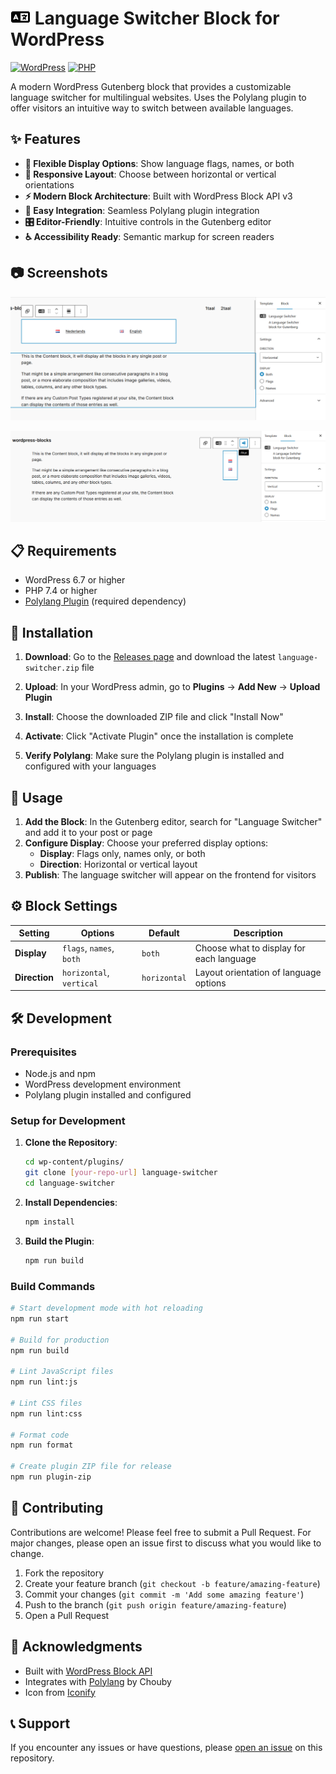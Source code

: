# <img src="icon.svg" width="32" height="24" alt="Language Switcher Icon"> Language Switcher Block for WordPress

[![WordPress](https://img.shields.io/badge/WordPress-6.7%2B-blue.svg)](https://wordpress.org/)
[![PHP](https://img.shields.io/badge/PHP-7.4%2B-777bb4.svg)](https://php.net/)

A modern WordPress Gutenberg block that provides a customizable language switcher for multilingual websites. Uses the Polylang plugin to offer visitors an intuitive way to switch between available languages.

## ✨ Features

- **🎨 Flexible Display Options**: Show language flags, names, or both
- **📱 Responsive Layout**: Choose between horizontal or vertical orientations
- **⚡ Modern Block Architecture**: Built with WordPress Block API v3
- **🔧 Easy Integration**: Seamless Polylang plugin integration
- **🎛️ Editor-Friendly**: Intuitive controls in the Gutenberg editor
- **♿ Accessibility Ready**: Semantic markup for screen readers

## 📷 Screenshots
![Screenshot showing horizontal usage with flags and names showing](assets/screenshot-1.png)

![Screenshot showing vertical usage with only flags showing](assets/screenshot-2.png)

## 📋 Requirements

- WordPress 6.7 or higher
- PHP 7.4 or higher
- [Polylang Plugin](https://wordpress.org/plugins/polylang/) (required dependency)

## 🚀 Installation

1. **Download**: Go to the [Releases page](../../releases) and download the latest `language-switcher.zip` file

2. **Upload**: In your WordPress admin, go to **Plugins** → **Add New** → **Upload Plugin**

3. **Install**: Choose the downloaded ZIP file and click "Install Now"

4. **Activate**: Click "Activate Plugin" once the installation is complete

5. **Verify Polylang**: Make sure the Polylang plugin is installed and configured with your languages

## 🎯 Usage

1. **Add the Block**: In the Gutenberg editor, search for "Language Switcher" and add it to your post or page
2. **Configure Display**: Choose your preferred display options:
   - **Display**: Flags only, names only, or both
   - **Direction**: Horizontal or vertical layout
3. **Publish**: The language switcher will appear on the frontend for visitors

## ⚙️ Block Settings

| Setting | Options | Default | Description |
|---------|---------|---------|-------------|
| **Display** | `flags`, `names`, `both` | `both` | Choose what to display for each language |
| **Direction** | `horizontal`, `vertical` | `horizontal` | Layout orientation of language options |

## 🛠️ Development

### Prerequisites
- Node.js and npm
- WordPress development environment
- Polylang plugin installed and configured

### Setup for Development

1. **Clone the Repository**:
   ```bash
   cd wp-content/plugins/
   git clone [your-repo-url] language-switcher
   cd language-switcher
   ```

2. **Install Dependencies**:
   ```bash
   npm install
   ```

3. **Build the Plugin**:
   ```bash
   npm run build
   ```

### Build Commands

```bash
# Start development mode with hot reloading
npm run start

# Build for production
npm run build

# Lint JavaScript files
npm run lint:js

# Lint CSS files
npm run lint:css

# Format code
npm run format

# Create plugin ZIP file for release
npm run plugin-zip
```


## 🤝 Contributing

Contributions are welcome! Please feel free to submit a Pull Request. For major changes, please open an issue first to discuss what you would like to change.

1. Fork the repository
2. Create your feature branch (`git checkout -b feature/amazing-feature`)
3. Commit your changes (`git commit -m 'Add some amazing feature'`)
4. Push to the branch (`git push origin feature/amazing-feature`)
5. Open a Pull Request

## 🙏 Acknowledgments

- Built with [WordPress Block API](https://developer.wordpress.org/block-editor/)
- Integrates with [Polylang](https://wordpress.org/plugins/polylang/) by Chouby
- Icon from [Iconify](https://iconify.design/)

## 📞 Support

If you encounter any issues or have questions, please [open an issue](../../issues) on this repository.
